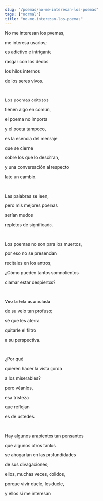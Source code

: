```yaml
---
slug: "/poemas/no-me-interesan-los-poemas"
tags: ["normal"]
title: "no-me-interesan-los-poemas"
---
```

No me interesan los poemas,

me interesa usarlos;

es adictivo e intrigante

rasgar con los dedos

los hilos internos

de los seres vivos.

&nbsp;

Los poemas exitosos

tienen algo en común,

el poema no importa

y el poeta tampoco,

es la esencia del mensaje

que se cierne

sobre los que lo descifran,

y una conversación al respecto

late un cambio.

&nbsp;

Las palabras se leen,

pero mis mejores poemas

serían mudos

repletos de significado.

&nbsp;

Los poemas no son para los muertos,

por eso no se presencian

recitales en los antros;

¿Cómo pueden tantos somnolientos

clamar estar despiertos?

&nbsp;

Veo la tela acumulada

de su velo tan profuso;

sé que les aterra

quitarle el filtro

a su perspectiva.

&nbsp;

¿Por qué

quieren hacer la vista gorda

a los miserables?

pero véanlos,

esa tristeza

que reflejan

es de ustedes.

&nbsp;

Hay algunos arapientos tan pensantes

que algunos otros tantos

se ahogarían en las profundidades

de sus divagaciones;

ellos, muchas veces, dolidos,

porque vivir duele, les duele,

y ellos sí me interesan.